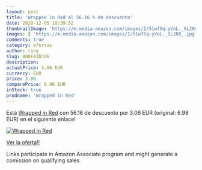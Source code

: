 ```yaml
---
layout: post
title: 'Wrapped in Red al 56.16 % de descuento'
date: 2020-12-05 18:39:52
thumbnailImage: 'https://m.media-amazon.com/images/I/51w7Sq-yVoL._SL200_.jpg'
images: [ 'https://m.media-amazon.com/images/I/51w7Sq-yVoL._SL200_.jpg' ]
comments: true
category: ofertas
author: ring
slug: B00F43DJ06
description:
actualPrice: 3.06 EUR
currency: EUR
price: 3.06
comparePrice: 6.98 EUR
inStock: true
prodname: 'Wrapped in Red'
---
```


Está [Wrapped in Red](https://www.amazon.fr/dp/B00F43DJ06/?tag=tolees0d-21) con 56.16 de descuento por 3.06 EUR (original: 6.98 EUR) en el siguiente enlace!

[![Wrapped in Red](https://m.media-amazon.com/images/I/51w7Sq-yVoL._SL200_.jpg)](https://www.amazon.fr/dp/B00F43DJ06/?tag=tolees0d-21)

[Ver la oferta!!](https://www.amazon.fr/dp/B00F43DJ06/?tag=tolees0d-21)

Links participate in Amazon Associate program and might generate a comission on qualifying sales


